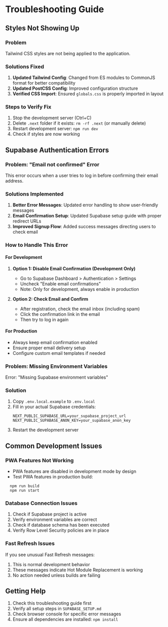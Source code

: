 # Troubleshooting Guide

## Styles Not Showing Up

### Problem
Tailwind CSS styles are not being applied to the application.

### Solutions Fixed
1. **Updated Tailwind Config**: Changed from ES modules to CommonJS format for better compatibility
2. **Updated PostCSS Config**: Improved configuration structure
3. **Verified CSS Import**: Ensured `globals.css` is properly imported in layout

### Steps to Verify Fix
1. Stop the development server (Ctrl+C)
2. Delete `.next` folder if it exists: `rm -rf .next` (or manually delete)
3. Restart development server: `npm run dev`
4. Check if styles are now working

## Supabase Authentication Errors

### Problem: "Email not confirmed" Error
This error occurs when a user tries to log in before confirming their email address.

### Solutions Implemented
1. **Better Error Messages**: Updated error handling to show user-friendly messages
2. **Email Confirmation Setup**: Updated Supabase setup guide with proper redirect URLs
3. **Improved Signup Flow**: Added success messages directing users to check email

### How to Handle This Error

#### For Development
1. **Option 1: Disable Email Confirmation (Development Only)**
   - Go to Supabase Dashboard > Authentication > Settings
   - Uncheck "Enable email confirmations"
   - Note: Only for development, always enable in production

2. **Option 2: Check Email and Confirm**
   - After registration, check the email inbox (including spam)
   - Click the confirmation link in the email
   - Then try to log in again

#### For Production
- Always keep email confirmation enabled
- Ensure proper email delivery setup
- Configure custom email templates if needed

### Problem: Missing Environment Variables
Error: "Missing Supabase environment variables"

### Solution
1. Copy `.env.local.example` to `.env.local`
2. Fill in your actual Supabase credentials:
   ```
   NEXT_PUBLIC_SUPABASE_URL=your_supabase_project_url
   NEXT_PUBLIC_SUPABASE_ANON_KEY=your_supabase_anon_key
   ```
3. Restart the development server

## Common Development Issues

### PWA Features Not Working
- PWA features are disabled in development mode by design
- Test PWA features in production build:
```
  npm run build
  npm run start
  ```

### Database Connection Issues
1. Check if Supabase project is active
2. Verify environment variables are correct
3. Check if database schema has been executed
4. Verify Row Level Security policies are in place

### Fast Refresh Issues
If you see unusual Fast Refresh messages:
1. This is normal development behavior
2. These messages indicate Hot Module Replacement is working
3. No action needed unless builds are failing

## Getting Help
1. Check this troubleshooting guide first
2. Verify all setup steps in `SUPABASE_SETUP.md`
3. Check browser console for specific error messages
4. Ensure all dependencies are installed: `npm install`